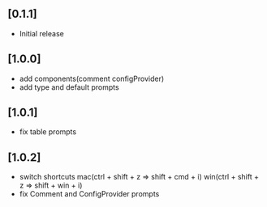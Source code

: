 ## [0.1.1]
- Initial release

## [1.0.0]
- add components(comment configProvider)
- add type and default prompts

## [1.0.1]
- fix table prompts

## [1.0.2]
- switch shortcuts mac(ctrl + shift + z => shift + cmd + i) win(ctrl + shift + z => shift + win + i)
- fix Comment and ConfigProvider prompts